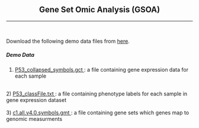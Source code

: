 <div id="fixed_width_content">
      

<center><h2>Gene Set Omic Analysis (GSOA) </h2></center>
<style> hr.hasClass{ width:100%; border:0px; height:1.5px; background-color:black;} </style> <hr class="hasClass">
<br>

<p>
Download the following demo data files from <a href="https://drive.google.com/file/d/0B-HGhGW-uF4ATHhqX1Noa2RTN2s/view?usp=sharing" target="_blank">here</a>.
<p>

<b><h5> Demo Data </h5></b>

1) <a href="https://drive.google.com/file/d/0B-HGhGW-uF4ATHhqX1Noa2RTN2s/view?usp=sharing" target="_blank"> P53_collapsed_symbols.gct </a> : a file containing gene expression data for each sample <br />
<br />
2) <a href="https://drive.google.com/file/d/0B-HGhGW-uF4ATHhqX1Noa2RTN2s/view?usp=sharing" target="_blank"> P53_classFile.txt </a> : a file containing phenotype labels for each sample in gene expression dataset <br /> <br />
3) <a href="https://drive.google.com/file/d/0B-HGhGW-uF4ATHhqX1Noa2RTN2s/view?usp=sharing" target="_blank"> c1.all.v4.0.symbols.gmt </a> : a file containing gene sets which genes map to genomic measurments <br /> 
<br />




</div>

